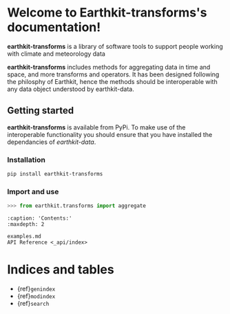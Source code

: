 # Welcome to Earthkit-transforms's documentation!

**earthkit-transforms** is a library of software tools to support people working with climate and meteorology data

**earthkit-transforms** includes methods for aggregating data in time and space, and more transforms and operators.
It has been designed following the philosphy of Earthkit, hence the methods should be interoperable with any
data object understood by earthkit-data.

## Getting started

**earthkit-transforms** is available from PyPi. To make use of the interoperable functionality you should ensure
that you have installed the dependancies of *earthkit-data*.

### Installation

```bash
pip install earthkit-transforms
```

### Import and use

```python
>>> from earthkit.transforms import aggregate

```

```{toctree}
:caption: 'Contents:'
:maxdepth: 2

examples.md
API Reference <_api/index>
```

# Indices and tables

- {ref}`genindex`
- {ref}`modindex`
- {ref}`search`
